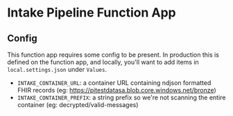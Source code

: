 # Intake Pipeline Function App

## Config

This function app requires some config to be present. In production this is defined on the function app, and locally, you'll want to add
items in `local.settings.json` under `Values`.

* `INTAKE_CONTAINER_URL`: a container URL containing ndjson formatted FHIR records (eg: https://pitestdatasa.blob.core.windows.net/bronze)
* `INTAKE_CONTAINER_PREFIX`: a string prefix so we're not scanning the entire container (eg: decrypted/valid-messages)
